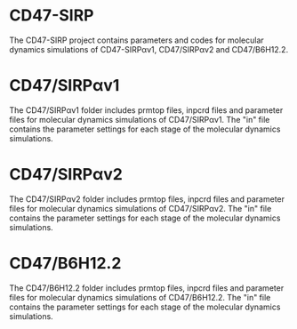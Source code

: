 # CD47-SIRP
The CD47-SIRP project contains parameters and codes for molecular dynamics simulations of CD47-SIRPαv1, CD47/SIRPαv2 and CD47/B6H12.2.

# CD47/SIRPαv1
The CD47/SIRPαv1 folder includes prmtop files, inpcrd files and parameter files for molecular dynamics simulations of CD47/SIRPαv1. The "in" file contains the parameter settings for each stage of the molecular dynamics simulations.

# CD47/SIRPαv2
The CD47/SIRPαv2 folder includes prmtop files, inpcrd files and parameter files for molecular dynamics simulations of CD47/SIRPαv2. The "in" file contains the parameter settings for each stage of the molecular dynamics simulations.

# CD47/B6H12.2
The CD47/B6H12.2 folder includes prmtop files, inpcrd files and parameter files for molecular dynamics simulations of CD47/B6H12.2. The "in" file contains the parameter settings for each stage of the molecular dynamics simulations.
